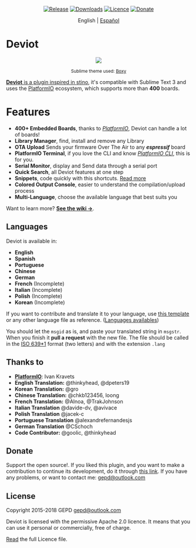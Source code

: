 <p align="center">
    <a href="https://github.com/gepd/deviot/releases"><img src="https://img.shields.io/github/release/gepd/deviot.svg?maxAge=3600&style=flat-square" alt="Release"></a>
    <a href="https://packagecontrol.io/packages/Deviot%20(Arduino%20IDE)"><img src="https://img.shields.io/packagecontrol/dt/Deviot%20(Arduino%20IDE).svg?maxAge=3600&style=flat-square" alt="Downloads"></a>
    <a href="https://github.com/gepd/Deviot/blob/master/LICENCE"><img src="https://img.shields.io/badge/Licence-%20Apache%20Software%20License-green.svg?maxAge=3600&style=flat-square" alt="Licence"></a>
    <a href="https://gratipay.com/~gepd/"><img src="https://img.shields.io/badge/donate-Deviot-orange.svg?maxAge=3600&style=flat-square" alt="Donate"></a>
</p>

<p align="center">
    English | <a href="https://github.com/gepd/Deviot/blob/master/docs/README-es.md">Español</a>
</p>

# Deviot

<p align="center">
    <img src="https://github.com/gepd/Deviot/blob/master/docs/deviot_2.png?raw=true">
    <p align="center" style="font-size: 9pt">Sublime theme used: <a href="https://github.com/ihodev/sublime-boxy">Boxy</p>
</p>

**Deviot** is a plugin inspired in [stino](https://github.com/Robot-Will/Stino), it's compatible with Sublime Text 3 and uses the [PlatformIO](http://platformio.org/) ecosystem, which supports more than **400** boards.


# Features
- **400+ Embedded Boards**, thanks to *[PlatformIO](http://platformio.org/)*, Deviot can handle a lot of boards!
- **Library Manager**, find, install and remove any Library
- **OTA Upload** Sends your firmware Over The Air to any ***espressif*** board
- **PlatformIO Terminal**, if you love the CLI and know *[PlatformIO CLI](http://docs.platformio.org/en/latest/core.html)*, this is for you.
- **Serial Monitor**, display and Send data through a serial port
- **Quick Search**, all Deviot features at one step
- **Snippets**, code quickly with this shortcuts. [Read more](https://github.com/gepd/Deviot/wiki/Snippets-(Fragmentos))
- **Colored Output Console**, easier to understand the compilation/upload process
- **Multi-Language**, choose the available language that best suits you

Want to learn more? [**See the wiki &#8594;**](https://github.com/gepd/Deviot/wiki).


## Languages

Deviot is available in:

* **English**
* **Spanish**
* **Portuguese**
* **Chinese**
* **German**
* **French** (Incomplete)
* **Italian** (Incomplete)
* **Polish** (Incomplete)
* **Korean** (Incomplete)

If you want to contribute and translate it to your language, use [this template](https://github.com/gepd/Deviot/blob/master/Languages/en.lang) or any other language file as reference. ([Languages availables](https://github.com/gepd/Deviot/tree/master/Languages))

You should let the `msgid` as is, and paste your translated string in `msgstr`. When you finish it **pull a request** with the new file. The file should be called in the [ISO 639*1](https://en.wikipedia.org/wiki/List_of_ISO_639*1_codes) format (two letters) and with the extension `.lang`


## Thanks to

* **[PlatformIO](http://www.platformio.org)**: Ivan Kravets
* **English Translation:** @thinkyhead, @dpeters19
* **Korean Translation:** @gro
* **Chinese Translation:** @chkb123456, loong
* **French Translation:** @Alnoa, @TrakJohnson
* **Italian Translation** @davide-dv, @avivace
* **Polish Translation** @jacek-c
* **Portuguese Translation** @alexandrefernandesjs
* **German Translation** @CSchoch
* **Code Contributor:** @goolic, @thinkyhead


## Donate

Support the open source!. If you liked this plugin, and you want to make a contribution to continue its development, do it through [this link](https://gratipay.com/~gepd/). If you have any problems, or want to contact me: <gepd@outlook.com>


## License

Copyright 2015-2018 GEPD <gepd@outlook.com>

Deviot is licensed with the permissive Apache 2.0 licence. It means that you can use it personal or commercially, free of charge.

[Read](https://github.com/gepd/Deviot/blob/master/LICENCE) the full Licence file.
